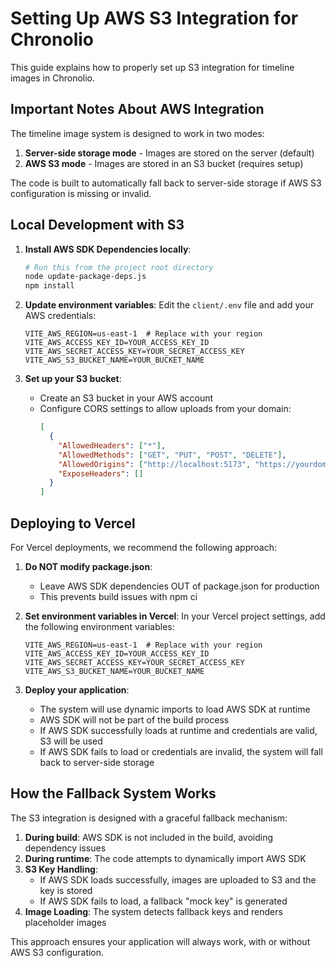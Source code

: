 # Setting Up AWS S3 Integration for Chronolio

This guide explains how to properly set up S3 integration for timeline images in Chronolio.

## Important Notes About AWS Integration

The timeline image system is designed to work in two modes:
1. **Server-side storage mode** - Images are stored on the server (default)
2. **AWS S3 mode** - Images are stored in an S3 bucket (requires setup)

The code is built to automatically fall back to server-side storage if AWS S3 configuration is missing or invalid.

## Local Development with S3

1. **Install AWS SDK Dependencies locally**:
   ```bash
   # Run this from the project root directory
   node update-package-deps.js
   npm install
   ```

2. **Update environment variables**:
   Edit the `client/.env` file and add your AWS credentials:
   ```
   VITE_AWS_REGION=us-east-1  # Replace with your region
   VITE_AWS_ACCESS_KEY_ID=YOUR_ACCESS_KEY_ID
   VITE_AWS_SECRET_ACCESS_KEY=YOUR_SECRET_ACCESS_KEY
   VITE_AWS_S3_BUCKET_NAME=YOUR_BUCKET_NAME
   ```

3. **Set up your S3 bucket**:
   - Create an S3 bucket in your AWS account
   - Configure CORS settings to allow uploads from your domain:
     ```json
     [
       {
         "AllowedHeaders": ["*"],
         "AllowedMethods": ["GET", "PUT", "POST", "DELETE"],
         "AllowedOrigins": ["http://localhost:5173", "https://yourdomain.com"],
         "ExposeHeaders": []
       }
     ]
     ```

## Deploying to Vercel

For Vercel deployments, we recommend the following approach:

1. **Do NOT modify package.json**: 
   - Leave AWS SDK dependencies OUT of package.json for production
   - This prevents build issues with npm ci

2. **Set environment variables in Vercel**:
   In your Vercel project settings, add the following environment variables:
   ```
   VITE_AWS_REGION=us-east-1  # Replace with your region
   VITE_AWS_ACCESS_KEY_ID=YOUR_ACCESS_KEY_ID
   VITE_AWS_SECRET_ACCESS_KEY=YOUR_SECRET_ACCESS_KEY
   VITE_AWS_S3_BUCKET_NAME=YOUR_BUCKET_NAME
   ```

3. **Deploy your application**:
   - The system will use dynamic imports to load AWS SDK at runtime
   - AWS SDK will not be part of the build process
   - If AWS SDK successfully loads at runtime and credentials are valid, S3 will be used
   - If AWS SDK fails to load or credentials are invalid, the system will fall back to server-side storage

## How the Fallback System Works

The S3 integration is designed with a graceful fallback mechanism:

1. **During build**: AWS SDK is not included in the build, avoiding dependency issues
2. **During runtime**: The code attempts to dynamically import AWS SDK
3. **S3 Key Handling**: 
   - If AWS SDK loads successfully, images are uploaded to S3 and the key is stored
   - If AWS SDK fails to load, a fallback "mock key" is generated
4. **Image Loading**: The system detects fallback keys and renders placeholder images

This approach ensures your application will always work, with or without AWS S3 configuration. 